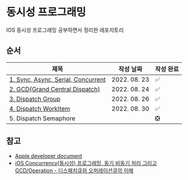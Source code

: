 # 동시성 프로그래밍
IOS 동시성 프로그래밍 공부하면서 정리한 레포지토리


## **순서**
|제목|작성 날짜|작성 완료|
|------|---|---|
|[1. Sync, Async, Serial, Concurrent](./1.Sync%2C%20Async%2C%20Serial%2C%20Concurrent/README.md)|2022. 08. 23|✅|
|[2. GCD(Grand Central Dispatch)](./2.GCD(Grand%20Central%20Dispatch)/README.md)|2022. 08. 24|✅|
|[3. Dispatch Group](./3.Dispatch%20Group/README.md)| 2022. 08. 26|✅|
|[4. Dispatch WorkItem](./4.Dispatch%20WorkItem/README.md)|2022. 08. 30|✅|
|5. Dispatch Semaphore||❎|

## **참고**
- [Apple developer document](https://developer.apple.com/documentation/dispatch)
- [iOS Concurrency(동시성) 프로그래밍, 동기 비동기 처리 그리고 GCD/Operation - 디스패치큐와 오퍼레이션큐의 이해](https://www.inflearn.com/course/iOS-Concurrency-GCD-Operation/dashboard)
